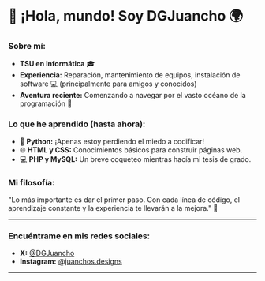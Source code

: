 # 🌊 ¡Hola, mundo! Soy DGJuancho 🌍

### Sobre mí:

- **TSU en Informática** 🎓
- **Experiencia:** Reparación, mantenimiento de equipos, instalación de software 💻 (principalmente para amigos y conocidos)
- **Aventura reciente:** Comenzando a navegar por el vasto océano de la programación 🚀

### Lo que he aprendido (hasta ahora):

- 🐍 **Python:** ¡Apenas estoy perdiendo el miedo a codificar!
- 🌐 **HTML y CSS:** Conocimientos básicos para construir páginas web.
- 💻 **PHP y MySQL:** Un breve coqueteo mientras hacía mi tesis de grado.

### Mi filosofía:

"Lo más importante es dar el primer paso. Con cada línea de código, el aprendizaje constante y la experiencia te llevarán a la mejora." 🚀

---

### Encuéntrame en mis redes sociales:

- **X:** [@DGJuancho](https://twitter.com/DGJuancho)
- **Instagram:** [@juanchos.designs](https://www.instagram.com/juanchos.designs)

---
